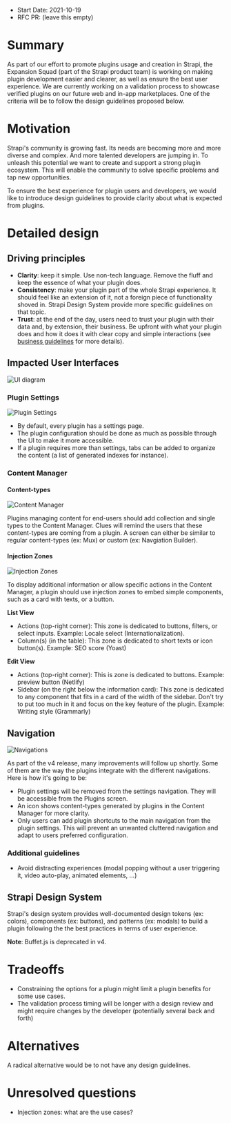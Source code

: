 - Start Date: 2021-10-19
- RFC PR: (leave this empty)

# Summary

As part of our effort to promote plugins usage and creation in Strapi, the Expansion Squad (part of the Strapi product team) is working on making plugin development easier and clearer, as well as ensure the best user experience. We are currently working on a validation process to showcase verified plugins on our future web and in-app marketplaces. One of the criteria will be to follow the design guidelines proposed below. 


# Motivation

Strapi's community is growing fast. Its needs are becoming more and more diverse and complex. And more talented developers are jumping in. To unleash this potential we want to create and support a strong plugin ecosystem. This will enable the community to solve specific problems and tap new opportunities. 

To ensure the best experience for plugin users and developers, we would like to introduce design guidelines to provide clarity about what is expected from plugins.

# Detailed design

## Driving principles
- **Clarity**: keep it simple. Use non-tech language. Remove the fluff and keep the essence of what your plugin does.
- **Consistency**: make your plugin part of the whole Strapi experience. It should feel like an extension of it, not a foreign piece of functionality shoved in. Strapi Design System provide more specific guidelines on that topic.
- **Trust**: at the end of the day, users need to trust your plugin with their data and, by extension, their business. Be upfront with what your plugin does and how it does it with clear copy and simple interactions (see [business guidelines]() for more details).

## Impacted User Interfaces

![UI diagram](assets/ui-diagram.png)

### Plugin Settings

![Plugin Settings](assets/settings.png)

- By default, every plugin has a settings page.
- The plugin configuration should be done as much as possible through the UI to make it more accessible.
- If a plugin requires more than settings, tabs can be added to organize the content (a list of  generated indexes for instance).

### Content Manager

#### Content-types

![Content Manager](assets/content-manager.png)

Plugins managing content for end-users should add collection and single types to the Content Manager. Clues will remind the users that these content-types are coming from a plugin. A screen can either be similar to regular content-types (ex: Mux) or custom (ex: Navgiation Builder).

#### Injection Zones

![Injection Zones](assets/injection-zones.png)

To display additional information or allow specific actions in the Content Manager, a plugin should use injection zones to embed simple components, such as a card with texts, or a button.

**List View**
- Actions (top-right corner): This zone is dedicated to buttons, filters, or select inputs. Example: Locale select (Internationalization).
- Column(s) (in the table): This zone is dedicated to short texts or icon button(s). Example: SEO score (Yoast)

**Edit View**
- Actions (top-right corner): This is zone is dedicated to buttons. Example: preview button (Netlify)
- Sidebar (on the right below the information card): This zone is dedicated to any component that fits in a card of the width of the sidebar. Don't try to put too much in it and focus on the key feature of the plugin. Example: Writing style (Grammarly)

## Navigation

![Navigations](assets/navigations.png)

As part of the v4 release, many improvements will follow up shortly. Some of them are the way the plugins integrate with the different navigations. Here is how it's going to be:

- Plugin settings will be removed from the settings navigation. They will be accessible from the Plugins screen.
- An icon shows content-types generated by plugins in the Content Manager for more clarity.
- Only users can add plugin shortcuts to the main navigation from the plugin settings. This will prevent an unwanted cluttered navigation and adapt to users preferred configuration.


### Additional guidelines
- Avoid distracting experiences (modal popping without a user triggering it, video auto-play, animated elements, ...)


## Strapi Design System

Strapi's design system provides well-documented design tokens (ex: colors), components (ex: buttons), and patterns (ex: modals) to build a plugin following the the best practices in terms of user experience.

**Note**: Buffet.js is deprecated in v4.


# Tradeoffs

- Constraining the options for a plugin might limit a plugin benefits for some use cases.
- The validation process timing will be longer with a design review and might require changes by the developer (potentially several back and forth) 


# Alternatives

A radical alternative would be to not have any design guidelines.

# Unresolved questions

* Injection zones: what are the use cases?